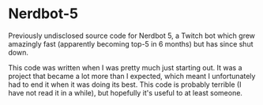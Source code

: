 # Nerdbot-5
Previously undisclosed source code for Nerdbot 5, a Twitch bot which grew amazingly fast (apparently becoming top-5 in 6 months) but has since shut down.

This code was written when I was pretty much just starting out. It was a project that became a lot more than I expected, which meant I unfortunately had to end it when it was doing its best. This code is probably terrible (I have not read it in a while), but hopefully it's useful to at least someone.
